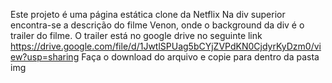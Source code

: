 Este projeto é uma página estática clone da Netflix
Na div superior encontra-se a descrição do filme Venon, onde o background da div é o trailer do filme.
O trailer está no google drive no seguinte link https://drive.google.com/file/d/1JwtlSPUag5bCYjZVPdKN0CjdyrKyDzm0/view?usp=sharing
Faça o download do arquivo e copie para dentro da pasta img
